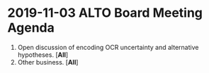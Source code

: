 # 2019-11-03 ALTO Board Meeting Agenda
1. Open discussion of encoding OCR uncertainty and alternative hypotheses. [**All**]
2. Other business. [**All**]
